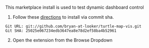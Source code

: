This marketplace install is used to test dynamic dashboard control

1) Follow these [directions](https://docs.looker.com/data-modeling/marketplace#installing_a_tool_from_a_git_url) to install via commit sha. 

```
Git URL: git://github.com/bryan-at-looker/turtle-map-vis.git
Git SHA: 25025e067234edb3647ea8e78d2ef58ba4b52961
```

2) Open the extension from the Browse Dropdown